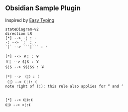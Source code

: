 ## Obsidian Sample Plugin


Inspired by [Easy Typing](https://github.com/Yaozhuwa/easy-typing-obsidian)

```mermaid
stateDiagram-v2
direction LR
[*] --> ·¦ : ·
·¦ --> `¦` : ·
`¦` --> ```¦``` : ·

[*] --> ￥¦ : ￥
￥¦ --> $¦$ : ￥
$¦$ --> $$¦$$ : ￥

[*] --> （¦）: (
（¦）--> (¦): (
note right of (¦): this rule also applies for “ and ‘ 


[*] --> 《¦》:《
《¦》 --> <¦:《
```
